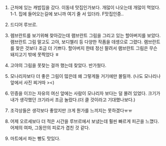 1. 근처에 있는 캐밥집을 갔다. 이동네 맛집인가보다. 개많이 나오는데 개많이 먹었다.
  1-1. 집에 들어오는길에 보니까 여기 줄 서 있더라. F맛집인증..

2. 드디어 루브르.

3. 렘브란트를 보기위해 찾아갔는데 램브란트 그림을 그리고 있는 할아버지를 보았다. 램브란트 그림 말고도 고야, 보디첼리 등 다양한 작픔을 데셍으로 그렸다. 램브란트를 찾은 것보다 조금 더 기쁘다.
  할아버지 한테 정신 팔려서 램브란트 그림은 무슨 돼지고기 밖에 못찍었다 ㅎ

4. 고야의 그림을 못찾는 걸까 했는데 찾았다. 반가웠다.

5. 모나리자보다 더 좋은 그림이 많은데 왜 그렇게들 거기에만 몰릴까. (나도 모나리나 앞에서 사진 찌거따 ><)

6. 민증을 이끄는 자유의 여신 앞에는 사람이 모나리자 보다는 덜 몰려 있었다. 크기가 내가 생각했던 크기라서 조금 놀랐다.(더 클 것이라고 기대했나보다.)

7. 조각상들은 생각보다 좋았지만 크게 뭔가를 느끼지는 못하겠다ㅠㅠ

8. 어제 오르세보다 더 적은 시간을 루브르에서 보냈는데 훨씬 빠르게 피곤을 느꼈다. 어제의 여파, 그동안의 피로가 겹친 것 같다.

9. 마트에서 파는 빵도 맛있다.